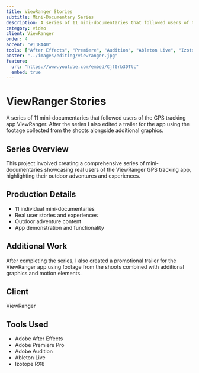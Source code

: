 ```yaml
---
title: ViewRanger Stories
subtitle: Mini-Documentary Series
description: A series of 11 mini-documentaries that followed users of the GPS tracking app ViewRanger. After the series I also edited a trailer for the app using the footage collected from the shoots alongside additional graphics.
category: video
client: ViewRanger
order: 4
accent: "#138A40"
tools: ["After Effects", "Premiere", "Audition", "Ableton Live", "Izotope RX"]
poster: "../images/editing/viewranger.jpg"
feature:
  url: "https://www.youtube.com/embed/Cjf0rb3DTlc"
  embed: true
---
```


# ViewRanger Stories

A series of 11 mini-documentaries that followed users of the GPS tracking app ViewRanger. After the series I also edited a trailer for the app using the footage collected from the shoots alongside additional graphics.

## Series Overview

This project involved creating a comprehensive series of mini-documentaries showcasing real users of the ViewRanger GPS tracking app, highlighting their outdoor adventures and experiences.

## Production Details

- 11 individual mini-documentaries
- Real user stories and experiences
- Outdoor adventure content
- App demonstration and functionality

## Additional Work

After completing the series, I also created a promotional trailer for the ViewRanger app using footage from the shoots combined with additional graphics and motion elements.

## Client

ViewRanger

## Tools Used

- Adobe After Effects
- Adobe Premiere Pro
- Adobe Audition
- Ableton Live
- Izotope RX8
